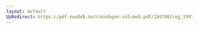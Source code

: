 ```yaml
---
layout: default
UpRedirect: https://pdf.swedeb.se/riksdagen-volumeG-pdf/199798/reg_199798/reg_199798_0317.pdf
---
```

